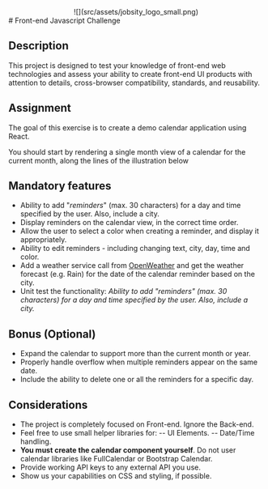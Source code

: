 <div align="center">![](src/assets/jobsity_logo_small.png)</div>
# Front-end Javascript Challenge

## Description

This project is designed to test your knowledge of front-end web technologies and assess your ability to create front-​end UI products with attention to details, cross-browser compatibility, standards, and  reusability.


## Assignment

The goal of this exercise is to create a demo calendar application using React.

You should start by rendering a single month view of a calendar for the current month, along the lines of the illustration below

## Mandatory features
 - Ability to add "*reminders*" (max. 30 characters) for a day and time specified by the user. Also, include a city.
 - Display reminders on the calendar view, in the correct time order.
 - Allow the user to select a color when creating a reminder, and display it appropriately.
 - Ability to edit reminders - including changing text, city, day, time and color.
 - Add a weather service call from [OpenWeather](https://openweathermap.org/forecast16) and get the weather forecast (e.g. Rain) for the date of the calendar reminder based on the city.
 - Unit test the functionality: *Ability to add "*reminders*" (max. 30 characters) for a day and time specified by the user. Also, include a city.*

## Bonus (Optional)

- Expand the calendar to support more than the current month or year.
- Properly handle overflow when multiple reminders appear on the same date.
- Include the ability to delete one or all the reminders for a specific day.

## Considerations

 - The project is completely focused on Front-end. Ignore the Back-end.
 - Feel free to use small helper libraries for:
 -- UI Elements.
 -- Date/Time handling.
 - **You must create the calendar component yourself**. Do not user calendar libraries like FullCalendar or Bootstrap Calendar.
 - Provide working API keys to any external API you use.
 - Show us your capabilities on CSS and styling, if possible.

